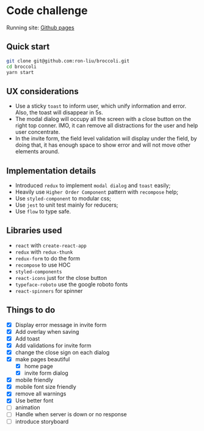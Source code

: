 # Code challenge

Running site: [Github pages](https://ron-liu.github.io/broccoli/)

## Quick start
```bash
git clone git@github.com:ron-liu/broccoli.git
cd broccoli
yarn start
```

## UX considerations
- Use a sticky `toast` to inform user, which unify information and error. 
Also, the toast will disappear in 5s.      
- The modal dialog will occupy all the screen with a close button on the right top conner. 
IMO, it can remove all distractions for the user and help user concentrate. 
- In the invite form, the field level validation will display under the field, by doing that, it has enough space to show error and will not move other elements around.
 
## Implementation details
- Introduced `redux` to implement `modal dialog` and `toast` easily; 
- Heavily use `Higher Order Component` pattern with `recompose` help;
- Use `styled-component` to modular css;
- Use `jest` to unit test mainly for reducers;
- Use `flow` to type safe.

## Libraries used
- `react` with `create-react-app`
- `redux` with `redux-thunk`
- `redux-form` to do the form
- `recompose` to use HOC
- `styled-components`
- `react-icons` just for the close button
- `typeface-roboto` use the google roboto fonts
- `react-spinners` for spinner

## Things to do
- [x] Display error message in invite form
- [x] Add overlay when saving
- [x] Add toast
- [x] Add validations for invite form
- [x] change the close sign on each dialog  
- [x] make pages beautiful
  - [x] home page
  - [x] invite form dialog
- [x] mobile friendly 
- [x] mobile font size friendly 
- [x] remove all warnings
- [x] Use better font  
- [ ] animation
- [ ] Handle when server is down or no response
- [ ] introduce storyboard